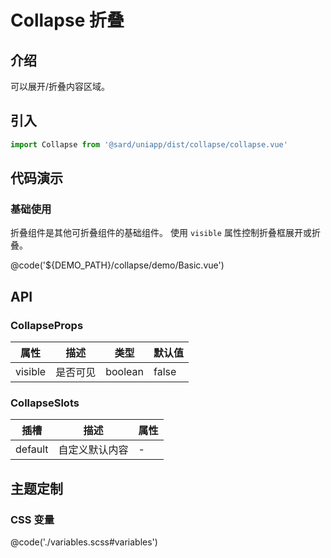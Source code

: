 # Collapse 折叠

## 介绍

可以展开/折叠内容区域。

## 引入

```ts
import Collapse from '@sard/uniapp/dist/collapse/collapse.vue'
```

## 代码演示

### 基础使用

折叠组件是其他可折叠组件的基础组件。
使用 `visible` 属性控制折叠框展开或折叠。

@code('${DEMO_PATH}/collapse/demo/Basic.vue')

## API

### CollapseProps

| 属性    | 描述     | 类型    | 默认值 |
| ------- | -------- | ------- | ------ |
| visible | 是否可见 | boolean | false  |

### CollapseSlots

| 插槽    | 描述           | 属性 |
| ------- | -------------- | ---- |
| default | 自定义默认内容 | -    |

## 主题定制

### CSS 变量

@code('./variables.scss#variables')
